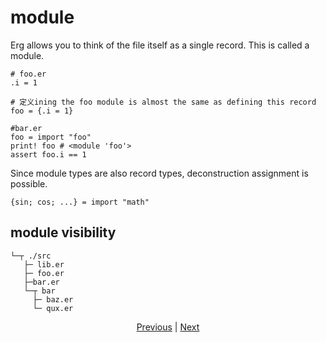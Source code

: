 # module

Erg allows you to think of the file itself as a single record. This is called a module.

```python: foo.er
# foo.er
.i = 1
```

``` erg
# 定义ining the foo module is almost the same as defining this record
foo = {.i = 1}
```

```python: bar.er
#bar.er
foo = import "foo"
print! foo # <module 'foo'>
assert foo.i == 1
```

Since module types are also record types, deconstruction assignment is possible.

``` erg
{sin; cos; ...} = import "math"
```

## module visibility

```console
└─┬ ./src
   ├─ lib.er
   ├─ foo.er
   ├─bar.er
   └─┬ bar
     ├─ baz.er
     └─ qux.er
```

<p align='center'>
     <a href='./23_closure.md'>Previous</a> | <a href='./25_object_system.md'>Next</a>
</p>
